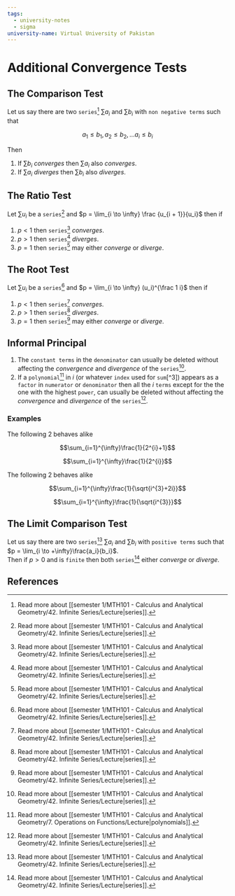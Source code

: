 ```yaml
---
tags:
  - university-notes
  - sigma
university-name: Virtual University of Pakistan
---
```


# Additional Convergence Tests
## The Comparison Test
Let us say there are two `series`[^1] $\sum a_i$ and $\sum b_i$ with `non negative terms` such that  

$$a_1 \le b_1, a_2 \le b_2, \ldots a_i \le b_i$$

Then
1. If $\sum b_i$ _converges_ then $\sum a_i$ also _converges_.
2. If $\sum a_i$ _diverges_ then $\sum b_i$ also _diverges_.

## The Ratio Test
Let $\sum u_i$ be a `series`[^1] and $p = \lim_{i \to \infty} \frac {u_{i + 1}}{u_i}$ then if

1. $p < 1$ then `series`[^1] _converges_.
2. $p > 1$ then `series`[^1] _diverges_.
3. $p = 1$ then `series`[^1] may either _converge_ or _diverge_.

## The Root Test
Let $\sum u_i$ be a `series`[^1] and $p = \lim_{i \to \infty} (u_i)^{\frac 1 i}$ then if

1. $p < 1$ then `series`[^1] _converges_.
2. $p > 1$ then `series`[^1] _diverges_.
3. $p = 1$ then `series`[^1] may either _converge_ or _diverge_.

## Informal Principal
1. The `constant terms` in the `denominator` can usually be deleted without affecting the _convergence_ and _divergence_ of the `series`[^1].
2. If a `polynomial`[^2] in $i$ (or whatever `index` used for `sum`[^3]) appears as a `factor` in `numerator` or `denominator` then all the $i$ `terms` except for the the one with the highest `power`, can usually be deleted without affecting the _convergence_ and _divergence_ of the `series`[^1].

### Examples
The following 2 behaves alike  

$$\sum_{i=1}^{\infty}\frac{1}{2^{i}+1}$$

$$\sum_{i=1}^{\infty}\frac{1}{2^{i}}$$

The following 2 behaves alike  

$$\sum_{i=1}^{\infty}\frac{1}{\sqrt{i^{3}+2i}}$$

$$\sum_{i=1}^{\infty}\frac{1}{\sqrt{i^{3}}}$$

## The Limit Comparison Test
Let us say there are two `series`[^1] $\sum a_i$ and $\sum b_i$ with `positive terms` such that $p = \lim_{i \to +\infty}\frac{a_i}{b_i}$.  
Then if $p > 0$ and is `finite` then both `series`[^1] either _converge_ or _diverge_.

## References

[^1]: Read more about [[semester 1/MTH101 - Calculus and Analytical Geometry/42. Infinite Series/Lecture|series]].
[^2]: Read more about [[semester 1/MTH101 - Calculus and Analytical Geometry/7. Operations on Functions/Lecture|polynomials]].
